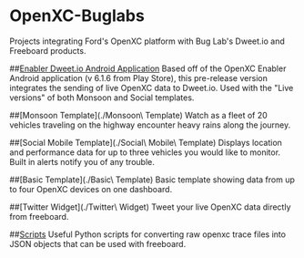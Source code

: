 # OpenXC-Buglabs
Projects integrating Ford's OpenXC platform with Bug Lab's Dweet.io and Freeboard products.

##[Enabler Dweet.io Android Application](https://github.com/buglabs/openxc-buglabs/releases/tag/0.9)
Based off of the OpenXC Enabler Android application (v 6.1.6 from Play Store), this pre-release version integrates the sending of live OpenXC data to Dweet.io. Used with the "Live versions" of both Monsoon and Social templates.

##[Monsoon Template](./Monsoon\ Template)
Watch as a fleet of 20 vehicles traveling on the highway encounter heavy rains along the journey.

##[Social Mobile Template](./Social\ Mobile\ Template)
Displays location and performance data for up to three vehicles you would like to monitor. Built in alerts notify you of any trouble.

##[Basic Template](./Basic\ Template)
Basic template showing data from up to four OpenXC devices on one dashboard.

##[Twitter Widget](./Twitter\ Widget)
Tweet your live OpenXC data directly from freeboard.

##[Scripts](./scripts)
Useful Python scripts for converting raw openxc trace files into JSON objects that can be used with freeboard.
